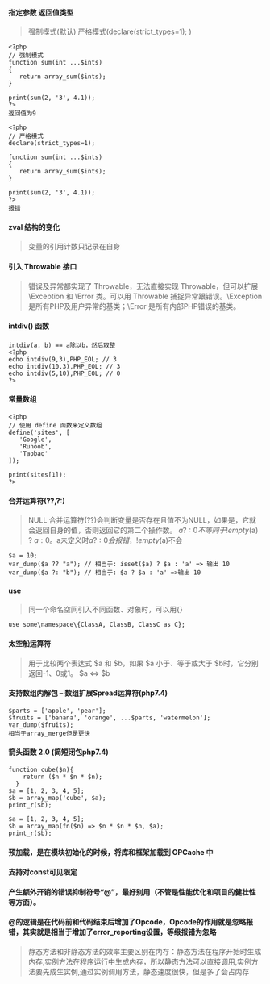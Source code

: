 #### 指定参数 返回值类型
> 强制模式(默认)
> 严格模式(declare(strict_types=1); )
```
<?php
// 强制模式
function sum(int ...$ints)
{
   return array_sum($ints);
}

print(sum(2, '3', 4.1));
?>
返回值为9
```
```
<?php
// 严格模式
declare(strict_types=1);

function sum(int ...$ints)
{
   return array_sum($ints);
}

print(sum(2, '3', 4.1));
?>
报错
```

#### zval 结构的变化
> 变量的引用计数只记录在自身

#### 引入 Throwable 接口
> 错误及异常都实现了 Throwable，无法直接实现 Throwable，但可以扩展 \Exception 和 \Error 类。可以用 Throwable 捕捉异常跟错误。\Exception 是所有PHP及用户异常的基类；\Error 是所有内部PHP错误的基类。

#### intdiv() 函数
```
intdiv(a, b) == a除以b，然后取整
<?php
echo intdiv(9,3),PHP_EOL; // 3
echo intdiv(10,3),PHP_EOL; // 3
echo intdiv(5,10),PHP_EOL; // 0
?>
```

#### 常量数组
```
<?php
// 使用 define 函数来定义数组
define('sites', [
   'Google',
   'Runoob',
   'Taobao'
]);

print(sites[1]);
?>
```

#### 合并运算符(??,?:)
> NULL 合并运算符(??)会判断变量是否存在且值不为NULL，如果是，它就会返回自身的值，否则返回它的第二个操作数。
> $a ?: 0不等同于 !empty($a) ? $a : 0。$a未定义时$a?:0会报错，!empty($a)不会
```
$a = 10;
var_dump($a ?? "a"); // 相当于: isset($a) ? $a : 'a' => 输出 10  
var_dump($a ?: "b"); // 相当于: $a ? $a : 'a' =>输出 10
```

#### use
> 同一个命名空间引入不同函数、对象时，可以用{}
```
use some\namespace\{ClassA, ClassB, ClassC as C};
```

#### 太空船运算符
> 用于比较两个表达式 $a 和 $b，如果 $a 小于、等于或大于 $b时，它分别返回-1、0或1。
> $a <=> $b

#### 支持数组内解包 – 数组扩展Spread运算符(php7.4)
```
$parts = ['apple', 'pear'];
$fruits = ['banana', 'orange', ...$parts, 'watermelon'];
var_dump($fruits);
相当于array_merge但是更快
```

#### 箭头函数 2.0 (简短闭包php7.4)
```
function cube($n){
    return ($n * $n * $n);
  }
$a = [1, 2, 3, 4, 5];
$b = array_map('cube', $a);
print_r($b);
  
$a = [1, 2, 3, 4, 5];
$b = array_map(fn($n) => $n * $n * $n, $a);
print_r($b);

```

#### 预加载，是在模块初始化的时候，将库和框架加载到 OPCache 中

#### 支持对const可见限定



#### 产生额外开销的错误抑制符号“@”，最好别用（不管是性能优化和项目的健壮性等方面）。

#### @的逻辑是在代码前和代码结束后增加了Opcode，Opcode的作用就是忽略报错，其实就是相当于增加了error_reporting设置，等级报错为忽略

> 静态方法和非静态方法的效率主要区别在内存：静态方法在程序开始时生成内存,实例方法在程序运行中生成内存，所以静态方法可以直接调用,实例方法要先成生实例,通过实例调用方法，静态速度很快，但是多了会占内存